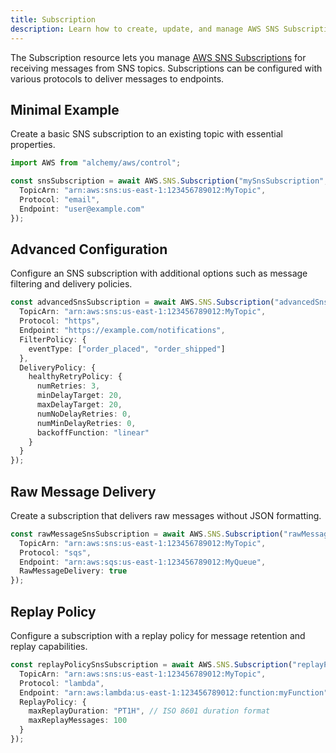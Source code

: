 ```yaml
---
title: Subscription
description: Learn how to create, update, and manage AWS SNS Subscriptions using Alchemy Cloud Control.
---
```


The Subscription resource lets you manage [AWS SNS Subscriptions](https://docs.aws.amazon.com/sns/latest/userguide/) for receiving messages from SNS topics. Subscriptions can be configured with various protocols to deliver messages to endpoints.

## Minimal Example

Create a basic SNS subscription to an existing topic with essential properties.

```ts
import AWS from "alchemy/aws/control";

const snsSubscription = await AWS.SNS.Subscription("mySnsSubscription", {
  TopicArn: "arn:aws:sns:us-east-1:123456789012:MyTopic",
  Protocol: "email",
  Endpoint: "user@example.com"
});
```

## Advanced Configuration

Configure an SNS subscription with additional options such as message filtering and delivery policies.

```ts
const advancedSnsSubscription = await AWS.SNS.Subscription("advancedSnsSubscription", {
  TopicArn: "arn:aws:sns:us-east-1:123456789012:MyTopic",
  Protocol: "https",
  Endpoint: "https://example.com/notifications",
  FilterPolicy: {
    eventType: ["order_placed", "order_shipped"]
  },
  DeliveryPolicy: {
    healthyRetryPolicy: {
      numRetries: 3,
      minDelayTarget: 20,
      maxDelayTarget: 20,
      numNoDelayRetries: 0,
      numMinDelayRetries: 0,
      backoffFunction: "linear"
    }
  }
});
```

## Raw Message Delivery

Create a subscription that delivers raw messages without JSON formatting.

```ts
const rawMessageSnsSubscription = await AWS.SNS.Subscription("rawMessageSubscription", {
  TopicArn: "arn:aws:sns:us-east-1:123456789012:MyTopic",
  Protocol: "sqs",
  Endpoint: "arn:aws:sqs:us-east-1:123456789012:MyQueue",
  RawMessageDelivery: true
});
```

## Replay Policy

Configure a subscription with a replay policy for message retention and replay capabilities.

```ts
const replayPolicySnsSubscription = await AWS.SNS.Subscription("replayPolicySubscription", {
  TopicArn: "arn:aws:sns:us-east-1:123456789012:MyTopic",
  Protocol: "lambda",
  Endpoint: "arn:aws:lambda:us-east-1:123456789012:function:myFunction",
  ReplayPolicy: {
    maxReplayDuration: "PT1H", // ISO 8601 duration format
    maxReplayMessages: 100
  }
});
```